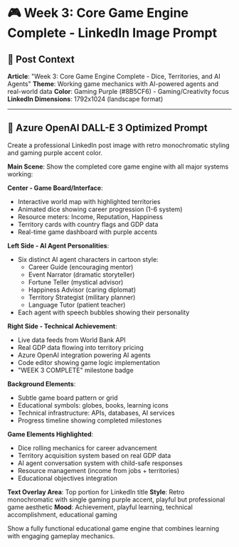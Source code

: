 # 🎮 Week 3: Core Game Engine Complete - LinkedIn Image Prompt

## 🎯 Post Context

**Article**: "Week 3: Core Game Engine Complete - Dice, Territories, and AI Agents"
**Theme**: Working game mechanics with AI-powered agents and real-world data
**Color**: Gaming Purple (#8B5CF6) - Gaming/Creativity focus
**LinkedIn Dimensions**: 1792x1024 (landscape format)

---

## 📝 Azure OpenAI DALL-E 3 Optimized Prompt

Create a professional LinkedIn post image with retro monochromatic styling and gaming purple accent color.

**Main Scene**: Show the completed core game engine with all major systems working:

**Center - Game Board/Interface**:

- Interactive world map with highlighted territories
- Animated dice showing career progression (1-6 system)
- Resource meters: Income, Reputation, Happiness
- Territory cards with country flags and GDP data
- Real-time game dashboard with purple accents

**Left Side - AI Agent Personalities**:

- Six distinct AI agent characters in cartoon style:
  - Career Guide (encouraging mentor)
  - Event Narrator (dramatic storyteller)
  - Fortune Teller (mystical advisor)
  - Happiness Advisor (caring diplomat)
  - Territory Strategist (military planner)
  - Language Tutor (patient teacher)
- Each agent with speech bubbles showing their personality

**Right Side - Technical Achievement**:

- Live data feeds from World Bank API
- Real GDP data flowing into territory pricing
- Azure OpenAI integration powering AI agents
- Code editor showing game logic implementation
- "WEEK 3 COMPLETE" milestone badge

**Background Elements**:

- Subtle game board pattern or grid
- Educational symbols: globes, books, learning icons
- Technical infrastructure: APIs, databases, AI services
- Progress timeline showing completed milestones

**Game Elements Highlighted**:

- Dice rolling mechanics for career advancement
- Territory acquisition system based on real GDP data
- AI agent conversation system with child-safe responses
- Resource management (income from jobs + territories)
- Educational objectives integration

**Text Overlay Area**: Top portion for LinkedIn title
**Style**: Retro monochromatic with single gaming purple accent, playful but professional game aesthetic
**Mood**: Achievement, playful learning, technical accomplishment, educational gaming

Show a fully functional educational game engine that combines learning with engaging gameplay mechanics.
